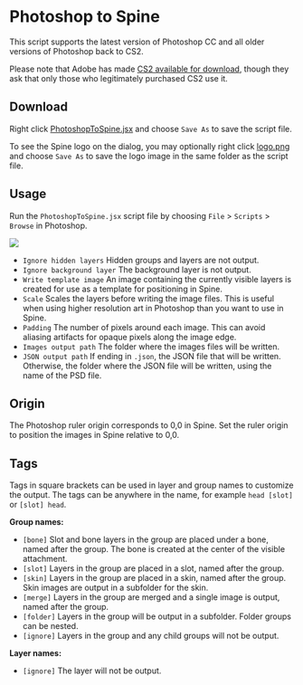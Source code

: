 # Photoshop to Spine

This script supports the latest version of Photoshop CC and all older versions of Photoshop back to CS2.

Please note that Adobe has made [CS2 available for download](https://helpx.adobe.com/creative-suite/kb/cs2-product-downloads.html?promoid=19SCDRQK), though they ask that only those who legitimately purchased CS2 use it.

## Download

Right click [PhotoshopToSpine.jsx](https://github.com/EsotericSoftware/spine-scripts/raw/master/photoshop/PhotoshopToSpine.jsx) and choose `Save As` to save the script file.

To see the Spine logo on the dialog, you may optionally right click [logo.png](https://github.com/EsotericSoftware/spine-scripts/raw/master/photoshop/logo.png) and choose `Save As` to save the logo image in the same folder as the script file.

## Usage

Run the `PhotoshopToSpine.jsx` script file by choosing `File` > `Scripts` > `Browse` in Photoshop.

![](http://n4te.com/x/266-tT4Y.png)

* `Ignore hidden layers` Hidden groups and layers are not output.
* `Ignore background layer` The background layer is not output.
* `Write template image` An image containing the currently visible layers is created for use as a template for positioning in Spine.
* `Scale` Scales the layers before writing the image files. This is useful when using higher resolution art in Photoshop than you want to use in Spine.
* `Padding` The number of pixels around each image. This can avoid aliasing artifacts for opaque pixels along the image edge.
* `Images output path` The folder where the images files will be written.
* `JSON output path` If ending in `.json`, the JSON file that will be  written. Otherwise, the folder where the JSON file will be written, using the name of the PSD file.

## Origin

The Photoshop ruler origin corresponds to 0,0 in Spine. Set the ruler origin to position the images in Spine relative to 0,0.

## Tags

Tags in square brackets can be used in layer and group names to customize the output. The tags can be anywhere in the name, for example `head [slot]` or `[slot] head`.

**Group names:**
* `[bone]`  Slot and bone layers in the group are placed under a bone, named after the group. The bone is created at the center of the visible attachment.
* `[slot]`  Layers in the group are placed in a slot, named after the group.
* `[skin]` Layers in the group are placed in a skin, named after the group. Skin images are output in a subfolder for the skin.
* `[merge]` Layers in the group are merged and a single image is output, named after the group.
* `[folder]` Layers in the group will be output in a subfolder. Folder groups can be nested.
* `[ignore]` Layers in the group and any child groups will not be output.

**Layer names:**
* `[ignore]` The layer will not be output.
